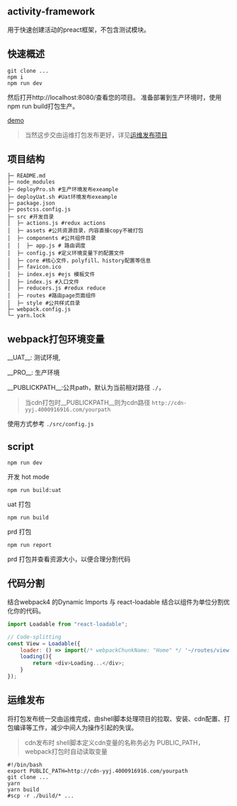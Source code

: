 ## activity-framework

用于快速创建活动的preact框架，不包含测试模块。



## 快速概述

```
git clone ...
npm i 
npm run dev
```

然后打开http://localhost:8080/查看您的项目。
准备部署到生产环境时，使用npm run build打包生产。

[demo](https://by-healthfed.github.io/activity-framework)

> 当然这步交由运维打包发布更好，详见[运维发布项目](#deploy)



## 项目结构

```shell
├─ README.md
├─ node_modules 
├─ deployPro.sh #生产环境发布exeample
├─ deployUat.sh #Uat环境发布exeample
├─ package.json
├─ postcss.config.js
├─ src #开发目录
│  ├─ actions.js #redux actions
│  ├─ assets #公共资源目录，内容直接copy不被打包
│  ├─ components #公共组件目录
│  │  ├─ app.js # 路由调度
│  ├─ config.js #定义环境变量下的配置文件
│  ├─ core #核心文件，polyfill、history配置等信息
│  ├─ favicon.ico
│  ├─ index.ejs #ejs 模板文件
│  ├─ index.js #入口文件
│  ├─ reducers.js #redux reduce
│  ├─ routes #路由page页面组件
│  ├─ style #公共样式目录
├─ webpack.config.js
└─ yarn.lock
```



## webpack打包环境变量

\_\_UAT\_\_:  测试环境,

 \_\_PRO\_\_: 生产环境

 \_\_PUBLICKPATH\_\_:公共path，默认为当前相对路径  `./`，

> 当cdn打包时\_\_PUBLICKPATH\_\_则为cdn路径  `http://cdn-yyj.4000916916.com/yourpath`

使用方式参考 `./src/config.js`



## script

```
npm run dev
```

开发 hot mode

```
npm run build:uat
```

uat 打包

```
npm run build
```

prd 打包

```
npm run report
```

prd 打包并查看资源大小，以便合理分割代码



## 代码分割

结合webpack4 的Dynamic Imports 与 react-loadable 结合以组件为单位分割优化你的代码。

```javascript
import Loadable from "react-loadable";

// Code-splitting
const View = Loadable({
	loader: () => import(/* webpackChunkName: "Home" */ '~/routes/view'),
	loading(){
		return <div>Loading...</div>;
	}
});
```



## <span id="deploy">运维发布</span>

将打包发布统一交由运维完成，由shell脚本处理项目的拉取、安装、cdn配置、打包编译等工作，减少中间人为操作引起的失误。

> cdn发布时 shell脚本定义cdn变量的名称务必为 PUBLIC_PATH，webpack打包时自动读取变量

```shell
#!/bin/bash
export PUBLIC_PATH=http://cdn-yyj.4000916916.com/yourpath
git clone ...
yarn
yarn build
#scp -r ./build/* ...
```

